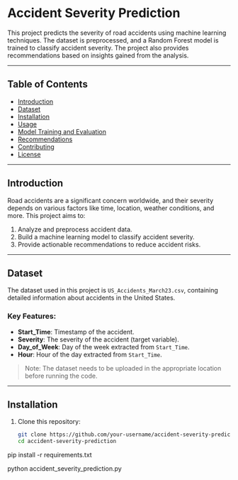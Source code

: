 # Accident Severity Prediction

This project predicts the severity of road accidents using machine learning techniques. The dataset is preprocessed, and a Random Forest model is trained to classify accident severity. The project also provides recommendations based on insights gained from the analysis.

---

## Table of Contents

- [Introduction](#introduction)
- [Dataset](#dataset)
- [Installation](#installation)
- [Usage](#usage)
- [Model Training and Evaluation](#model-training-and-evaluation)
- [Recommendations](#recommendations)
- [Contributing](#contributing)
- [License](#license)

---

## Introduction

Road accidents are a significant concern worldwide, and their severity depends on various factors like time, location, weather conditions, and more. This project aims to:

1. Analyze and preprocess accident data.
2. Build a machine learning model to classify accident severity.
3. Provide actionable recommendations to reduce accident risks.

---

## Dataset

The dataset used in this project is `US_Accidents_March23.csv`, containing detailed information about accidents in the United States.

### Key Features:
- **Start_Time**: Timestamp of the accident.
- **Severity**: The severity of the accident (target variable).
- **Day_of_Week**: Day of the week extracted from `Start_Time`.
- **Hour**: Hour of the day extracted from `Start_Time`.

> Note: The dataset needs to be uploaded in the appropriate location before running the code.

---

## Installation

1. Clone this repository:
   ```bash
   git clone https://github.com/your-username/accident-severity-prediction.git
   cd accident-severity-prediction
pip install -r requirements.txt

python accident_severity_prediction.py
